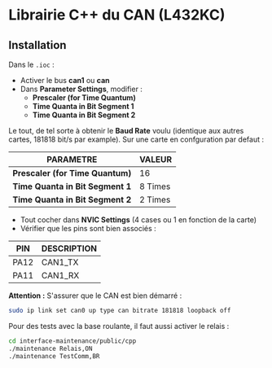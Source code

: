 # Librairie C++ du CAN (L432KC)

## Installation

Dans le `.ioc` :
- Activer le bus **can1** ou **can**
- Dans **Parameter Settings**, modifier :
    - **Prescaler (for Time Quantum)**
    - **Time Quanta in Bit Segment 1**
    - **Time Quanta in Bit Segment 2**

Le tout, de tel sorte à obtenir le **Baud Rate** voulu (identique aux autres cartes, 181818 bit/s par example).
Sur une carte en confguration par defaut :

| PARAMETRE                        | VALEUR  |
|----------------------------------|---------|
| **Prescaler (for Time Quantum)** | 16      |
| **Time Quanta in Bit Segment 1** | 8 Times | 
| **Time Quanta in Bit Segment 2** | 2 Times | 

- Tout cocher dans **NVIC Settings** (4 cases ou 1 en fonction de la carte)
- Vérifier que les pins sont bien associés :

| PIN  | DESCRIPTION |
|------|-------------|
| PA12 | CAN1_TX     |
| PA11 | CAN1_RX     |

**Attention :** S'assurer que le CAN est bien démarré :
```bash
sudo ip link set can0 up type can bitrate 181818 loopback off
```
Pour des tests avec la base roulante, il faut aussi activer le relais :
```bash
cd interface-maintenance/public/cpp
./maintenance Relais,ON
./maintenance TestComm,BR
```
